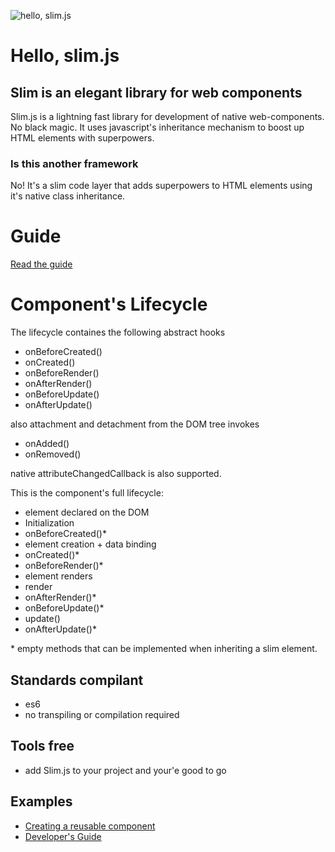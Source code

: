 ![hello, slim.js](https://raw.githubusercontent.com/eavichay/slim.js/master/example/webpage/slim2.png)

# Hello, slim.js

## Slim is an elegant library for web components

Slim.js is a lightning fast library for development of native web-components. No black magic.
It uses javascript's inheritance mechanism to boost up HTML elements with superpowers. 

### Is this another framework
No! It's a slim code layer that adds superpowers to HTML elements using it's native class inheritance.

# Guide
[Read the guide](/guide.md)

# Component's Lifecycle
The lifecycle containes the following abstract hooks

- onBeforeCreated()
- onCreated()
- onBeforeRender()
- onAfterRender()
- onBeforeUpdate()
- onAfterUpdate()

also attachment and detachment from the DOM tree invokes

- onAdded()
- onRemoved()

native attributeChangedCallback is also supported.

This is the component's full lifecycle:

- element declared on the DOM
- Initialization
- onBeforeCreated()*
- element creation + data binding
- onCreated()*
- onBeforeRender()*
- element renders
- render
- onAfterRender()*
- onBeforeUpdate()*
- update()
- onAfterUpdate()*

\* empty methods that can be implemented when inheriting a slim element.

## Standards compilant
- es6
- no transpiling or compilation required

## Tools free
- add Slim.js to your project and your'e good to go

## Examples
- [Creating a reusable component](./creating_a_reusable_component_example.md)
- [Developer's Guide](./guide.md)